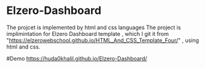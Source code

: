 # Elzero-Dashboard
The projcet is implemented by html and css languages
The project is implimintation for Elzero Dashboard template  , which I git it from "https://elzerowebschool.github.io/HTML_And_CSS_Template_Four/" , using html and css.

#Demo
https://huda0khalil.github.io/Elzero-Dashboard/
